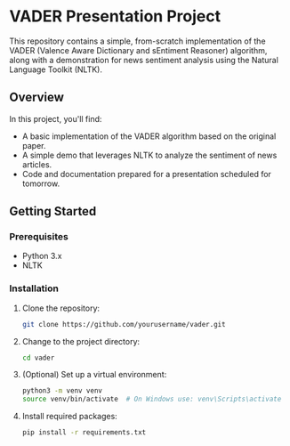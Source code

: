# VADER Presentation Project

This repository contains a simple, from-scratch implementation of the VADER (Valence Aware Dictionary and sEntiment Reasoner) algorithm, along with a demonstration for news sentiment analysis using the Natural Language Toolkit (NLTK).

## Overview

In this project, you'll find:
- A basic implementation of the VADER algorithm based on the original paper.
- A simple demo that leverages NLTK to analyze the sentiment of news articles.
- Code and documentation prepared for a presentation scheduled for tomorrow.

## Getting Started

### Prerequisites
- Python 3.x
- NLTK

### Installation

1. Clone the repository:

    ```sh
    git clone https://github.com/yourusername/vader.git
    ```

2. Change to the project directory:

    ```sh
    cd vader
    ```

3. (Optional) Set up a virtual environment:

    ```sh
    python3 -m venv venv
    source venv/bin/activate  # On Windows use: venv\Scripts\activate
    ```

4. Install required packages:

    ```sh
    pip install -r requirements.txt
    ```